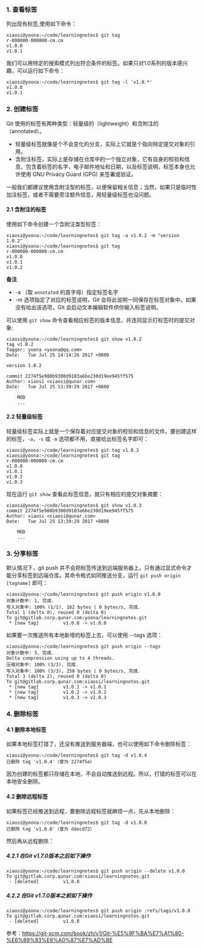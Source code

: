 ### 1. 查看标签
列出现有标签,使用如下命令：
```
xiaosi@yoona:~/code/learningnotes$ git tag
r-000000-000000-cm.cm
v1.0.0
v1.0.1

```
我们可以用特定的搜索模式列出符合条件的标签。如果只对1.0系列的版本感兴趣，可以运行如下命令：
```
xiaosi@yoona:~/code/learningnotes$ git tag -l 'v1.0.*'
v1.0.0
v1.0.1
```

### 2. 创建标签

Git 使用的标签有两种类型：轻量级的（lightweight）和含附注的（annotated）。
- 轻量级标签就像是个不会变化的分支，实际上它就是个指向特定提交对象的引用。
- 含附注标签，实际上是存储在仓库中的一个独立对象，它有自身的校验和信息，包含着标签的名字，电子邮件地址和日期，以及标签说明，标签本身也允许使用 GNU Privacy Guard (GPG) 来签署或验证。

一般我们都建议使用含附注型的标签，以便保留相关信息；当然，如果只是临时性加注标签，或者不需要旁注额外信息，用轻量级标签也没问题。

#### 2.1 含附注的标签

使用如下命令创建一个含附注类型标签：
```
xiaosi@yoona:~/code/learningnotes$ git tag -a v1.0.2 -m "version 1.0.2"
xiaosi@yoona:~/code/learningnotes$ git tag
r-000000-000000-cm.cm
v1.0.0
v1.0.1
v1.0.2
```
**备注**

- -a （取 `annotated` 的首字母）指定标签名字
- -m 选项指定了对应的标签说明，Git 会将此说明一同保存在标签对象中。如果没有给出该选项，Git 会启动文本编辑软件供你输入标签说明。

可以使用 `git show` 命令查看相应标签的版本信息，并连同显示打标签时的提交对象:
```
xiaosi@yoona:~/code/learningnotes$ git show v1.0.2
tag v1.0.2
Tagger: yoona <yoona@qq.com>
Date:   Tue Jul 25 14:14:26 2017 +0800

version 1.0.2

commit 2274f5e988b9300d9103a6be230d19ee945ff575
Author: xiaosi <xiaosi@qunar.com>
Date:   Tue Jul 25 13:39:29 2017 +0800

    MOD
    ...
```

#### 2.2 轻量级标签

轻量级标签实际上就是一个保存着对应提交对象的校验和信息的文件。要创建这样的标签，`-a`，`-s` 或 `-m` 选项都不用，直接给出标签名字即可：
```
xiaosi@yoona:~/code/learningnotes$ git tag v1.0.3
xiaosi@yoona:~/code/learningnotes$ git tag
r-000000-000000-cm.cm
v1.0.0
v1.0.1
v1.0.2
v1.0.3
```
现在运行 `git show` 查看此标签信息，就只有相应的提交对象摘要：
```
xiaosi@yoona:~/code/learningnotes$ git show v1.0.3
commit 2274f5e988b9300d9103a6be230d19ee945ff575
Author: xiaosi <xiaosi@qunar.com>
Date:   Tue Jul 25 13:39:29 2017 +0800

    MOD
    ...
```

### 3. 分享标签

默认情况下，git push 并不会把标签传送到远端服务器上，只有通过显式命令才能分享标签到远端仓库。其命令格式如同推送分支，运行 `git push origin [tagname]` 即可：
```
xiaosi@yoona:~/code/learningnotes$ git push origin v1.0.0
对象计数中: 1, 完成.
写入对象中: 100% (1/1), 162 bytes | 0 bytes/s, 完成.
Total 1 (delta 0), reused 0 (delta 0)
To git@gitlab.corp.qunar.com:yoona/learningnotes.git
 * [new tag]         v1.0.0 -> v1.0.0
```
如果要一次推送所有本地新增的标签上去，可以使用 --tags 选项：
```
xiaosi@yoona:~/code/learningnotes$ git push origin --tags
对象计数中: 3, 完成.
Delta compression using up to 4 threads.
压缩对象中: 100% (3/3), 完成.
写入对象中: 100% (3/3), 258 bytes | 0 bytes/s, 完成.
Total 3 (delta 2), reused 0 (delta 0)
To git@gitlab.corp.qunar.com:xiaosi/learningnotes.git
 * [new tag]         v1.0.1 -> v1.0.1
 * [new tag]         v1.0.2 -> v1.0.2
 * [new tag]         v1.0.3 -> v1.0.3
```
### 4. 删除标签

#### 4.1 删除本地标签

如果本地标签打错了，还没有推送到服务器端，也可以使用如下命令删除标签：
```
xiaosi@yoona:~/code/learningnotes$ git tag -d v1.0.4
已删除 tag 'v1.0.4'（曾为 2274f5e）
```
因为创建的标签都只存储在本地，不会自动推送到远程。所以，打错的标签可以在本地安全删除。

#### 4.2 删除远程标签

如果标签已经推送到远程，要删除远程标签就麻烦一点，先从本地删除：
```
xiaosi@yoona:~/code/learningnotes$ git tag -d v1.0.0
已删除 tag 'v1.0.0'（曾为 ddecd72）
```
然后再从远程删除：
##### 4.2.1 在Git v1.7.0版本之后如下操作
```
xiaosi@yoona:~/code/learningnotes$ git push origin --delete v1.0.0
To git@gitlab.corp.qunar.com:xiaosi/learningnotes.git
 - [deleted]         v1.0.0
```
##### 4.2.2 在Git v1.7.0版本之前如下操作
```
xiaosi@yoona:~/code/learningnotes$ git push origin :refs/tags/v1.0.0
To git@gitlab.corp.qunar.com:xiaosi/learningnotes.git
 - [deleted]         v1.0.0
```


参考：https://git-scm.com/book/zh/v1/Git-%E5%9F%BA%E7%A1%80-%E6%89%93%E6%A0%87%E7%AD%BE
